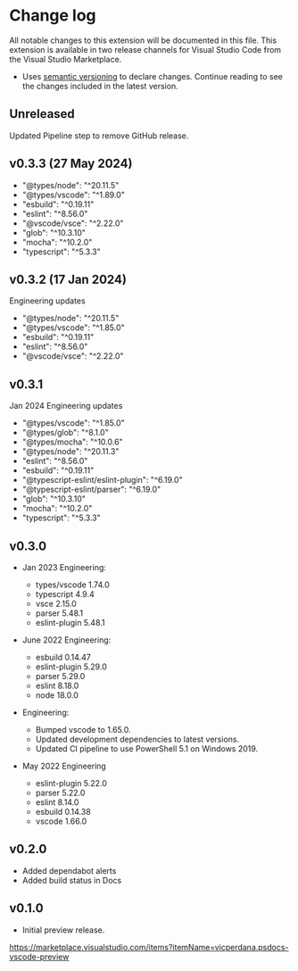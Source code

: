 # Change log

All notable changes to this extension will be documented in this file. This
extension is available in two release channels for Visual Studio Code from the
Visual Studio Marketplace.

-   Uses [semantic versioning](http://semver.org/) to declare changes. Continue
    reading to see the changes included in the latest version.

## Unreleased

Updated Pipeline step to remove GitHub release.

## v0.3.3 (27 May 2024)

-   "@types/node": "^20.11.5"
-   "@types/vscode": "^1.89.0"
-   "esbuild": "^0.19.11"
-   "eslint": "^8.56.0"
-   "@vscode/vsce": "^2.22.0"
-   "glob": "^10.3.10"
-   "mocha": "^10.2.0"
-   "typescript": "^5.3.3"

## v0.3.2 (17 Jan 2024)

Engineering updates

-   "@types/node": "^20.11.5"
-   "@types/vscode": "^1.85.0"
-   "esbuild": "^0.19.11"
-   "eslint": "^8.56.0"
-   "@vscode/vsce": "^2.22.0"

## v0.3.1

Jan 2024 Engineering updates

-   "@types/vscode": "^1.85.0"
-   "@types/glob": "^8.1.0"
-   "@types/mocha": "^10.0.6"
-   "@types/node": "^20.11.3"
-   "eslint": "^8.56.0"
-   "esbuild": "^0.19.11"
-   "@typescript-eslint/eslint-plugin": "^6.19.0"
-   "@typescript-eslint/parser": "^6.19.0"
-   "glob": "^10.3.10"
-   "mocha": "^10.2.0"
-   "typescript": "^5.3.3"

## v0.3.0

-   Jan 2023 Engineering:

    -   types/vscode 1.74.0
    -   typescript 4.9.4
    -   vsce 2.15.0
    -   parser 5.48.1
    -   eslint-plugin 5.48.1

-   June 2022 Engineering:

    -   esbuild 0.14.47
    -   eslint-plugin 5.29.0
    -   parser 5.29.0
    -   eslint 8.18.0
    -   node 18.0.0

-   Engineering:

    -   Bumped vscode to 1.65.0.
    -   Updated development dependencies to latest versions.
    -   Updated CI pipeline to use PowerShell 5.1 on Windows 2019.

-   May 2022 Engineering
    -   eslint-plugin 5.22.0
    -   parser 5.22.0
    -   eslint 8.14.0
    -   esbuild 0.14.38
    -   vscode 1.66.0

## v0.2.0

-   Added dependabot alerts
-   Added build status in Docs

## v0.1.0

-   Initial preview release.

https://marketplace.visualstudio.com/items?itemName=vicperdana.psdocs-vscode-preview
